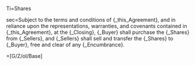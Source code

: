 Ti=Shares

sec=Subject to the terms and conditions of {_this_Agreement}, and in reliance upon the representations, warranties, and covenants contained in {_this_Agreement}, at the {_Closing}, {_Buyer} shall purchase the {_Shares} from {_Sellers}, and {_Sellers} shall sell and transfer the {_Shares} to {_Buyer}, free and clear of any {_Encumbrance}.

=[G/Z/ol/Base]
